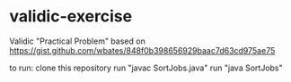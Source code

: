 # validic-exercise
Validic "Practical Problem" based on https://gist.github.com/wbates/848f0b398656929baac7d63cd975ae75

to run:
  clone this repository
  run "javac SortJobs.java"
  run "java SortJobs"

